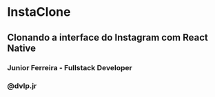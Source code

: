 # InstaClone

## Clonando a interface do Instagram com React Native

### Junior Ferreira - Fullstack Developer

### @dvlp.jr
 

